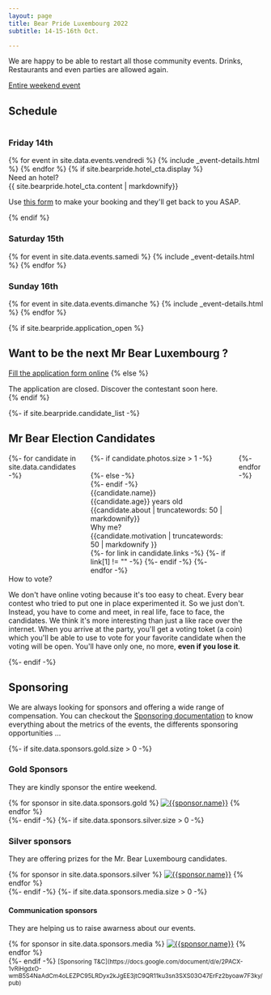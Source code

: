 ```yaml
---
layout: page
title: Bear Pride Luxembourg 2022
subtitle: 14-15-16th Oct.

---
```

We are happy to be able to restart all those community events. Drinks, Restaurants and even parties are allowed again.

<a href="https://www.facebook.com/events/3195090970815289/" class="ui facebook button"><i class="facebook icon"></i> Entire weekend event</a>
<!-- <a href="https://tickets.bears.lu/e/23/bear-pride-luxembourg-2019?ref=site" class="ui brown button"><i class="ticket alternate  icon"></i> Entire weekend pass (with discount)</a> -->

## Schedule

<div class="ui stackable three column grid">
<div class="column">
<h3>Friday 14th</h3>
{% for event in site.data.events.vendredi %}
{% include _event-details.html %}
{% endfor %}
{% if site.bearpride.hotel_cta.display %}
<div class="ui floating message">
  <div class="header"><i class="icon hotel"></i> Need an hotel?</div>
  {{ site.bearpride.hotel_cta.content | markdownify}}
  <p>Use <a href="{{site.bearpride.hotel_cta.url}}">this form</a> to make your booking and they'll get back to you ASAP.</p>
</div>
{% endif %}
</div>
<div class="column">
<h3>Saturday 15th</h3>
{% for event in site.data.events.samedi %}
{% include _event-details.html %}
{% endfor %}

</div>
<div class="column">
<h3>Sunday 16th</h3>
{% for event in site.data.events.dimanche %}
{% include _event-details.html %}
{% endfor %}
<!-- <div class="ui message">
<div class="header">Saunas</div>
<p><a href="http://zenhit.be" title="Gay Wellness Sauna in Luxembourg">Zenhit Sauna</a> organise a <a href="https://www.facebook.com/events/728419207585197/" title="See the event on facebook"><i class="icon facebook"></i>After Bear Sunday</a> after each <a href="http://woofmenonly.com" title="The men-only gay party for kinkster and bears">Woof men-only party</a> in Luxembourg. Only 5€ entry.</p>
</div> -->

</div>
</div>

{% if site.bearpride.application_open %}

## Want to be the next Mr Bear Luxembourg ?

<a href="https://f.bears.lu/mrbear" class="ui brown button">Fill the application form online</a>
{% else %}
<div class="ui message info">The application are closed. Discover the contestant soon here. </div>
{% endif %}

{%- if site.bearpride.candidate_list -%}

## Mr Bear Election Candidates

<div class="ui stackable three columns grid">
  {%- for candidate in site.data.candidates -%}
  <div class="column">
    <div class="ui fluid card">
    {%- if candidate.photos.size > 1 -%}
      <div class="ui slide masked reveal image">
        <img src="{{candidate.photos.first}}?nf_resize=smartcrop&w=480&h=603" alt="" class="visible content">
        <img src="{{candidate.photos[1]}}?nf_resize=smartcrop&w=480&h=603" alt="" class="hidden content">
      </div>
    {%- else -%}
      <div class="image">
        <img src="{{candidate.photos.first}}?nf_resize=smartcrop&w=480&h=603" alt="" class="visible content">
      </div>
    {%- endif -%}
      <div class="content">
        <div class="header">{{candidate.name}}</div>
        <div class="meta">{{candidate.age}} years old</div>
        <div class="description">{{candidate.about | truncatewords: 50 | markdownify}}</div>
        <div class="ui horizontal divider">Why me?</div>
        <div class="description">{{candidate.motivation | truncatewords: 50 | markdownify }}</div>
      </div>
      <div class="extra content">
      {%- for link in candidate.links -%}
        {%- if link[1] != "" -%}
        <a href="{{link[1]}}" title="Checkout their {{link[0]}}"><i class="{{link[0]}} icon"></i></a>
        {%- endif -%}
      {%- endfor -%}
      </div>
    </div>
  </div>
  {%- endfor -%}
</div>

<div class="ui message info">
<div class="header">How to vote?</div>
<p>We don't have online voting because it's too easy to cheat. Every bear contest who tried to put one in place experimented it. So we just don't.<br>
Instead, you have to come and meet, in real life, face to face, the candidates. We think it's more interesting than just a like race over the internet. When you arrive at the party, you'll get a voting toket (a coin) which you'll be able to use to vote for your favorite candidate when the voting will be open. You'll have only one, no more, <strong>even if you lose it</strong>.</p>
</div>
{%- endif -%}

## Sponsoring

<div class="ui message">
We are always looking for sponsors and offering a wide range of compensation. You can checkout the <a href="https://docs.google.com/document/d/e/2PACX-1vQJip54iVy5ryeDAR_27EH07-7hl0aUwIReRTd1Er0H7XNZhpztbgDvcnUJ3OLxNnvq-OxXTm6JtjRf/pub" title="Sponsoring documentation">Sponsoring documentation</a> to know everything about the metrics of the events, the differents sponsoring opportunities ...
</div>

{%- if site.data.sponsors.gold.size > 0 -%}

### Gold Sponsors

They are kindly sponsor the entire weekend.

<div class="ui medium rounded images">
{% for sponsor in site.data.sponsors.gold %}
<a href="{{sponsor.url}}" title="{{sponsor.title}}"><img src="{{sponsor.image}}" alt="{{sponsor.name}}" class="ui image"></a>
{% endfor %}
</div>
{%- endif -%}
{%- if site.data.sponsors.silver.size > 0 -%}

### Silver sponsors

They are offering prizes for the Mr. Bear Luxembourg candidates.

<div class="ui tiny images">
{% for sponsor in site.data.sponsors.silver %}
<a href="{{sponsor.url}}" title="{{sponsor.title}}"><img src="{{sponsor.image}}" alt="{{sponsor.name}}" class="ui image"></a>
{% endfor %}
</div>
{%- endif -%}
{%- if site.data.sponsors.media.size > 0 -%}

#### Communication sponsors

They are helping us to raise awarness about our events.

<div class="ui mini images">
{% for sponsor in site.data.sponsors.media %}
<a href="{{sponsor.url}}" title="{{sponsor.title}}"><img src="{{sponsor.image}}" alt="{{sponsor.name}}" class="ui image"></a>
{% endfor %}

</div>
{%- endif -%}
<small>[Sponsoring T&C](https://docs.google.com/document/d/e/2PACX-1vRiHgdxO-wmB5S4NaAdCm4oLEZPC95LRDyx2kJgEE3jtC9QR11ku3sn3SXS03O47ErFz2byoaw7F3ky/pub)</small>

<!-- ## Where to find ...

So, for the new ones as the bears who already know our lovely capital city, here's a map where we gather the venues of the evens, bars & restaurants we love, cool shops, nice art & culture venues and some usefull grocery shops and hotels in the city.

Don't miss our special partnership with Melia Luxembourg Hotel!

<i class="info circle blue icon"></i>click on the drawer symbol (1st icon on the title bar of the map) to show the menu with the categories.

<iframe src="https://www.google.com/maps/d/u/1/embed?mid=1Y5-12S01_kVDaGj8hVwH4rOFlIORfDgS" width="760" height="480" style="border:none"></iframe> -->